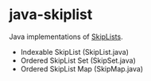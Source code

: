 # java-skiplist
Java implementations of [SkipLists](https://en.wikipedia.org/wiki/Skip_list).
- Indexable SkipList (SkipList.java)
- Ordered SkipList Set (SkipSet.java)
- Ordered SkipList Map (SkipMap.java)
